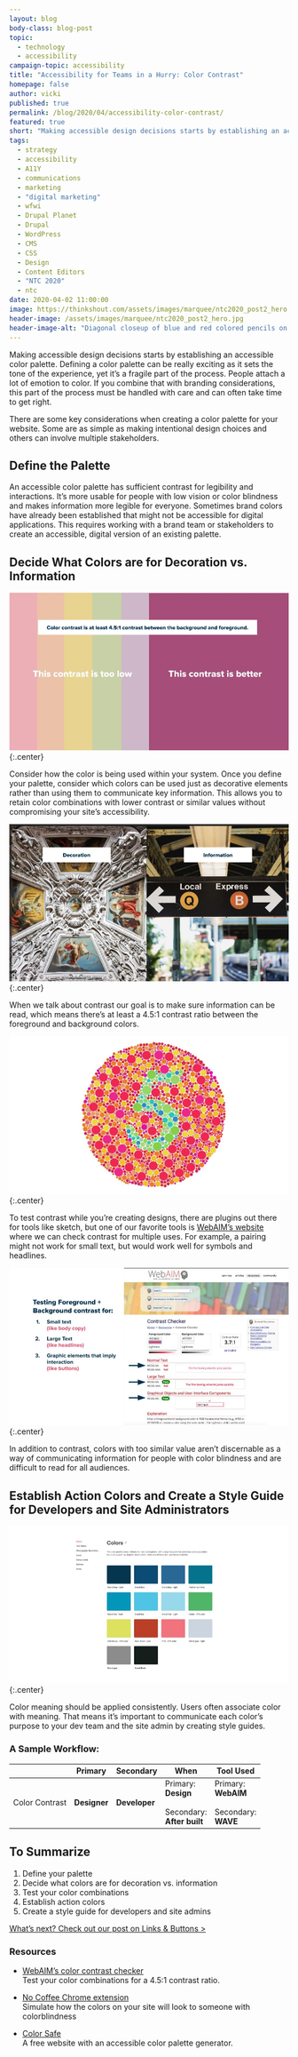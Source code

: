 ```yaml
---
layout: blog
body-class: blog-post
topic:
  - technology
  - accessibility
campaign-topic: accessibility
title: "Accessibility for Teams in a Hurry: Color Contrast"
homepage: false
author: vicki
published: true
permalink: /blog/2020/04/accessibility-color-contrast/
featured: true
short: "Making accessible design decisions starts by establishing an accessible color palette."
tags:
  - strategy
  - accessibility
  - A11Y
  - communications
  - marketing
  - "digital marketing"
  - wfwi
  - Drupal Planet
  - Drupal
  - WordPress
  - CMS
  - CSS
  - Design
  - Content Editors
  - "NTC 2020"
  - ntc
date: 2020-04-02 11:00:00
image: https://thinkshout.com/assets/images/marquee/ntc2020_post2_hero.jpg
header-image: /assets/images/marquee/ntc2020_post2_hero.jpg
header-image-alt: "Diagonal closeup of blue and red colored pencils on contrasting backgrounds"
---
```

Making accessible design decisions starts by establishing an accessible color palette. Defining a color palette can be really exciting as it sets the tone of the experience, yet it’s a fragile part of the process. People attach a lot of emotion to color. If you combine that with branding considerations, this part of the process must be handled with care and can often take time to get right.

There are some key considerations when creating a color palette for your website. Some are as simple as making intentional design choices and others can involve multiple stakeholders.

## Define the Palette

An accessible color palette has sufficient contrast for legibility and interactions. It’s more usable for people with low vision or color blindness and makes information more legible for everyone. Sometimes brand colors have already been established that might not be accessible for digital applications. This requires working with a brand team or stakeholders to create an accessible, digital version of an existing palette.

## Decide What Colors are for Decoration vs. Information

![Two Images: on the left, an elaborately decorated church ceiling, with the caption, 'decoration'. On the right, an image of signage as a train station with the caption 'information'. ](/assets/images/blog/ntc2-image1.jpg)
{:.center}

Consider how the color is being used within your system. Once you define your palette, consider which colors can be used just as decorative elements rather than using them to communicate key information. This allows you to retain color combinations with lower contrast or similar values without compromising your site’s accessibility.

![Two Images: on the left, a rainbow of washed out colors with white text overlaid, stating 'This contrast is too low'. On the right, an image of a solid dark background with the caption 'This contrast is better'. ](/assets/images/blog/ntc2-image2.jpg)
{:.center}

When we talk about contrast our goal is to make sure information can be read, which means there’s at least a 4.5:1 contrast ratio between the foreground and background colors.

![A screenshot showing the WebAIM user interface highlighting contrast issues and recommendations. ](/assets/images/blog/ntc2-image3.jpg)
{:.center}

To test contrast while you’re creating designs, there are plugins out there for tools like sketch, but one of our favorite tools is [WebAIM’s website](https://webaim.org/resources/contrastchecker/) where we can check contrast for multiple uses. For example, a pairing might not work for small text, but would work well for symbols and headlines.

![The number '5' in an Ishihara plate, used by optometrists' as a color blind test.](/assets/images/blog/ntc2-image4.jpg)
{:.center}

In addition to contrast, colors with too similar value aren’t discernable as a way of communicating information for people with color blindness and are difficult to read for all audiences.

## Establish Action Colors and Create a Style Guide for Developers and Site Administrators


![A site color palette.](/assets/images/blog/ntc2-image5.jpg)
{:.center}

Color meaning should be applied consistently. Users often associate color with meaning. That means it’s important to communicate each color’s purpose to your dev team and the site admin by creating style guides.

### A Sample Workflow:

<table>
  <thead>
    <tr>
      <th>&nbsp;</th>
      <th>Primary</th>
      <th>Secondary</th>
      <th>When</th>
      <th>Tool Used</th>
    </tr>
  </thead>
  <tbody>
    <tr>
      <td>Color Contrast</td>
      <td><strong>Designer</strong></td>
      <td><strong>Developer</strong></td>
      <td>Primary:<br><strong>Design</strong><br><br>
        Secondary:<br><strong>After built</strong></td>
      <td>Primary:<br><strong>WebAIM</strong><br><br>
        Secondary:<br><strong>WAVE</strong></td>
    </tr>
  </tbody>
</table>

## To Summarize

1. Define your palette
2. Decide what colors are for decoration vs. information
3. Test your color combinations
4. Establish action colors
5. Create a style guide for developers and site admins

[What’s next? Check out our post on Links & Buttons >](/blog/2020/04/accessible-links-buttons/)

### Resources
- [WebAIM’s color contrast checker](https://webaim.org/resources/contrastchecker/)  
Test your color combinations for a 4.5:1 contrast ratio.

- [No Coffee Chrome extension](https://chrome.google.com/webstore/detail/nocoffee/jjeeggmbnhckmgdhmgdckeigabjfbddl?hl=en-US)  
Simulate how the colors on your site will look to someone with colorblindness

- [Color Safe](http://colorsafe.co/)  
A free website with an accessible color palette generator.



